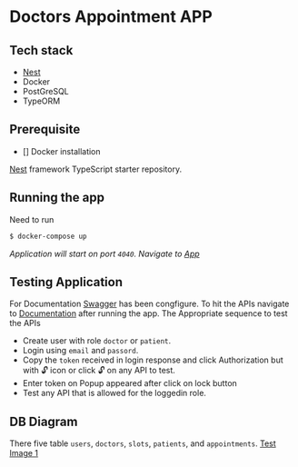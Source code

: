 # Doctors Appointment APP

## Tech stack
- [Nest](https://github.com/nestjs/nest)
- Docker
- PostGreSQL
- TypeORM


## Prerequisite 
- [] Docker installation

[Nest](https://github.com/nestjs/nest) framework TypeScript starter repository.

## Running the app
Need to run
```bash
$ docker-compose up
```
_Application will start on port `4040`. Navigate to [App](http://localhst:4040)_ 


## Testing Application

For Documentation [Swagger](https://swagger.io/) has been congfigure. 
To hit the APIs navigate to [Documentation](http://localhst:4040/api) after running the app. 
The Appropriate sequence to test the APIs
- Create user with role `doctor` or `patient`.
- Login using `email` and `passord`.
- Copy the `token` received in login response and click Authorization but with 🔓 icon or click
🔓 on any API to test.
- Enter token on Popup appeared after click on lock button 
- Test any API that is allowed for the loggedin role.

## DB Diagram
There five table `users`, `doctors`, `slots`, `patients`, and `appointments`.
[Test Image 1](dbDiagram.png)

